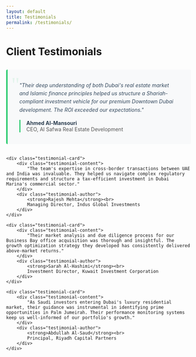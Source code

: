 ```yaml
---
layout: default
title: Testimonials
permalink: /testimonials/
---
```


# Client Testimonials

<div class="testimonials-section">
    <div class="testimonial-card">
        <div class="testimonial-content">
            "Their deep understanding of both Dubai's real estate market and Islamic finance principles helped us structure a Shariah-compliant investment vehicle for our premium Downtown Dubai development. The ROI exceeded our expectations."
        </div>
        <div class="testimonial-author">
            <strong>Ahmed Al-Mansouri</strong><br>
            CEO, Al Safwa Real Estate Development
        </div>
    </div>

    <div class="testimonial-card">
        <div class="testimonial-content">
            "The team's expertise in cross-border transactions between UAE and India was invaluable. They helped us navigate complex regulatory requirements and structure a tax-efficient investment in Dubai Marina's commercial sector."
        </div>
        <div class="testimonial-author">
            <strong>Rajesh Mehta</strong><br>
            Managing Director, Indus Global Investments
        </div>
    </div>

    <div class="testimonial-card">
        <div class="testimonial-content">
            "Their market analysis and due diligence process for our Business Bay office acquisition was thorough and insightful. The growth optimization strategy they developed has consistently delivered above-market returns."
        </div>
        <div class="testimonial-author">
            <strong>Sarah Al-Hashimi</strong><br>
            Investment Director, Kuwait Investment Corporation
        </div>
    </div>

    <div class="testimonial-card">
        <div class="testimonial-content">
            "As Saudi investors entering Dubai's luxury residential market, their guidance was instrumental in identifying prime opportunities in Palm Jumeirah. Their performance monitoring systems keep us well-informed of our portfolio's growth."
        </div>
        <div class="testimonial-author">
            <strong>Abdullah Al-Saud</strong><br>
            Principal, Riyadh Capital Partners
        </div>
    </div>
</div>

<style>
.testimonials-section {
    max-width: 800px;
    margin: 2rem 0;
}

.testimonial-card {
    margin-bottom: 2rem;
    padding: 2rem;
    background: #f8f9fa;
    border-radius: 4px;
    border-left: 4px solid #2ecc71;
    position: relative;
}

.testimonial-card::before {
    content: '"';
    position: absolute;
    top: 10px;
    left: 10px;
    font-size: 4em;
    color: rgba(46, 204, 113, 0.1);
    font-family: Georgia, serif;
}

.testimonial-content {
    margin-bottom: 1rem;
    line-height: 1.6;
    font-style: italic;
    color: #34495e;
}

.testimonial-author {
    color: #555;
    padding-left: 1rem;
    border-left: 3px solid #2ecc71;
}

.testimonial-author strong {
    color: #2c3e50;
}
</style> 